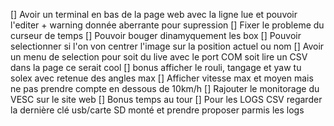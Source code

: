 [] Avoir un terminal en bas de la page web avec la ligne lue et pouvoir l'editer + warning donnée aberrante pour supression
[] Fixer le probleme du curseur de temps
[] Pouvoir bouger dinamyquement les box 
[] Pouvoir selectionner si l'on von centrer l'image sur la position actuel ou nom
[] Avoir un menu de selection pour soit du live avec le port COM soit lire un CSV dans la page ce serait cool
[] bonus afficher le rouli, tangage et yaw tu solex avec retenue des angles max
[] Afficher vitesse max et moyen mais ne pas prendre compte en dessous de 10km/h
[] Rajouter le monitorage du VESC sur le site web
[] Bonus temps au tour 
[] Pour les LOGS CSV regarder la dernière clé usb/carte SD monté et prendre proposer parmis les logs 
